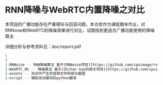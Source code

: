 # RNN降噪与WebRTC内置降噪之对比
本项目的广播功能存在严重啸叫与回音问题，本仓库作为课程期末作业，对RNNoise和WebRTC的降噪效果进行对比，试图找到更适合广播功能使用的降噪算法

详细分析与参考资料见：doc/report.pdf

``` bash
\
|
|-RNNoise -- RNN降噪算法 基于(RNNoise项目)[https://github.com/cpuimage/rnnoise]，编译产物位于 build/bin
|-WebRTC_NS -- 降噪算法 基于(Zhihan Gao的相关项目)[https://github.com/cpuimage/WebRTC_NS]，编译产物位于 bin/
|-assets -- 测试中产生的音频文件和相关截图
|-script -- 辅助测试编写的python脚本
```

